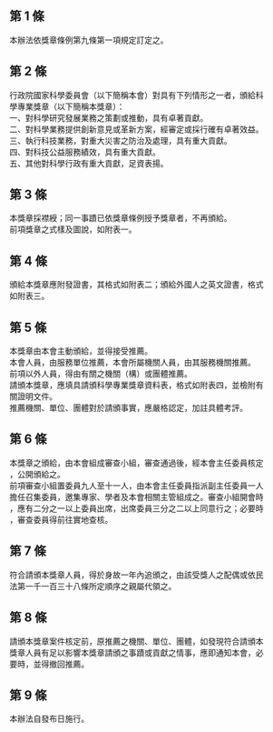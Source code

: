 第 1 條
-------
本辦法依獎章條例第九條第一項規定訂定之。

第 2 條
-------
行政院國家科學委員會（以下簡稱本會）對具有下列情形之一者，頒給科  
學專業獎章（以下簡稱本獎章）：  
一、對科學研究發展業務之策劃或推動，具有卓著貢獻。  
二、對科學業務提供創新意見或革新方案，經審定或採行確有卓著效益。  
三、執行科技業務，對重大災害之防治及處理，具有重大貢獻。  
四、對科技公益服務績效，具有重大貢獻。  
五、其他對科學行政有重大貢獻，足資表揚。

第 3 條
-------
本獎章採襟綬；同一事蹟已依獎章條例授予獎章者，不再頒給。  
前項獎章之式樣及圖說，如附表一。

第 4 條
-------
頒給本獎章應附發證書，其格式如附表二；頒給外國人之英文證書，格式  
如附表三。

第 5 條
-------
本獎章由本會主動頒給，並得接受推薦。  
本會人員，由服務單位推薦，本會所屬機關人員，由其服務機關推薦。  
前項以外人員，得由有關之機關（構）或團體推薦。  
請頒本獎章，應填具請頒科學專業獎章資料表，格式如附表四，並檢附有  
關證明文件。  
推薦機關、單位、團體對於請頒事實，應嚴格認定，加註具體考評。

第 6 條
-------
本獎章之頒給，由本會組成審查小組，審查通過後，經本會主任委員核定  
，公開頒給之。  
前項審查小組置委員九人至十一人，由本會主任委員指派副主任委員一人  
擔任召集委員，邀集專家、學者及本會相關主管組成之。審查小組開會時  
，應有二分之一以上委員出席，出席委員三分之二以上同意行之；必要時  
，審查委員得前往實地查核。

第 7 條
-------
符合請頒本獎章人員，得於身故一年內追頒之，由該受獎人之配偶或依民  
法第一千一百三十八條所定順序之親屬代領之。

第 8 條
-------
請頒本獎章案件核定前，原推薦之機關、單位、團體，如發現符合請頒本  
獎章人員有足以影響本獎章請頒之事蹟或貢獻之情事，應即通知本會，必  
要時，並得撤回推薦。

第 9 條
-------
本辦法自發布日施行。

